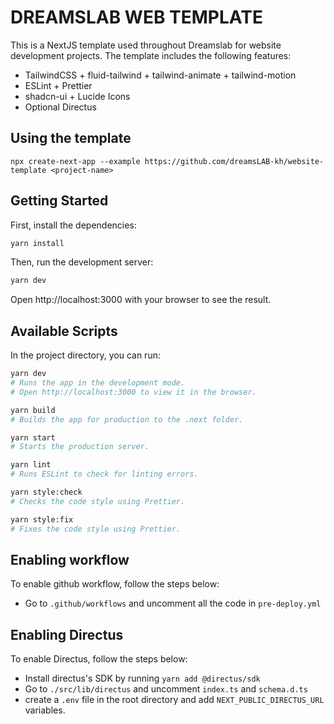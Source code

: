 # DREAMSLAB WEB TEMPLATE

This is a NextJS template used throughout Dreamslab for website development projects. The template includes the following features:

- TailwindCSS + fluid-tailwind + tailwind-animate + tailwind-motion
- ESLint + Prettier
- shadcn-ui + Lucide Icons
- Optional Directus

## Using the template

`npx create-next-app --example https://github.com/dreamsLAB-kh/website-template <project-name>`

## Getting Started

First, install the dependencies:

```sh
yarn install
```

Then, run the development server:

```sh
yarn dev
```

Open http://localhost:3000 with your browser to see the result.

## Available Scripts

In the project directory, you can run:

```sh
yarn dev
# Runs the app in the development mode.
# Open http://localhost:3000 to view it in the browser.

yarn build
# Builds the app for production to the .next folder.

yarn start
# Starts the production server.

yarn lint
# Runs ESLint to check for linting errors.

yarn style:check
# Checks the code style using Prettier.

yarn style:fix
# Fixes the code style using Prettier.
```

## Enabling workflow

To enable github workflow, follow the steps below:

- Go to `.github/workflows` and uncomment all the code in `pre-deploy.yml`

## Enabling Directus

To enable Directus, follow the steps below:

- Install directus's SDK by running `yarn add @directus/sdk`
- Go to `./src/lib/directus` and uncomment `index.ts` and `schema.d.ts`
- create a `.env` file in the root directory and add `NEXT_PUBLIC_DIRECTUS_URL` variables.
